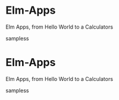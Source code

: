 # Elm-Apps
Elm Apps, from Hello World to a Calculators


sampless

# Elm-Apps
Elm Apps, from Hello World to a Calculators


sampless







